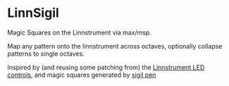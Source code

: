 # LinnSigil

Magic Squares on the Linnstrument via max/msp.

Map any pattern onto the linnstrument across octaves, optionally collapse patterns to single octaves.

Inspired by (and reusing some patching from) the [Linnstrument LED controls](http://benfuhrman.com/linnstrument-led-controls/), and magic squares generated by [sigil pen](https://technomancy101.com/sigilpen/)